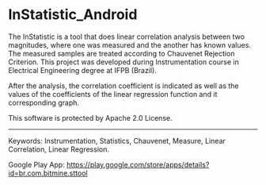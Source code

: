 # InStatistic_Android
The InStatistic is a tool that does linear correlation analysis between two magnitudes, where one was measured and the another has known values. The measured samples are treated according to Chauvenet Rejection Criterion. This project was developed during Instrumentation course in Electrical Engineering degree at IFPB (Brazil).

After the analysis, the correlation coefficient is indicated as well as the values of the coefficients of the linear regression function and it corresponding graph.

This software is protected by Apache 2.0 License.

-----
Keywords: Instrumentation, Statistics, Chauvenet, Measure, Linear Correlation, Linear Regression.

Google Play App: https://play.google.com/store/apps/details?id=br.com.bitmine.sttool
